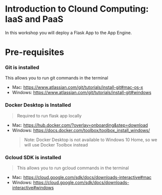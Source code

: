 # Introduction to Clound Computing: IaaS and PaaS

In this workshop you will deploy a Flask App to the App Engine.

# Pre-requisites 
### Git is installed
This allows you to run git commands in the terminal
- Mac: https://www.atlassian.com/git/tutorials/install-git#mac-os-x
- Windows: https://www.atlassian.com/git/tutorials/install-git#windows

### Docker Desktop is Installed
> Required to run flask app locally 
- Mac: https://hub.docker.com/?overlay=onboarding&step=download
- Windows: https://docs.docker.com/toolbox/toolbox_install_windows/
  > Note: Docker Desktop is not available to Windows 10 Home, so we will use Docker Toolbox instead
  
### Gcloud SDK is installed
> This allows you to run gcloud commands in the terminal
- Mac: https://cloud.google.com/sdk/docs/downloads-interactive#mac
- Windows: https://cloud.google.com/sdk/docs/downloads-interactive#windows
